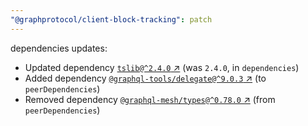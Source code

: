 ```yaml
---
"@graphprotocol/client-block-tracking": patch
---
```


dependencies updates: 

- Updated dependency [`tslib@^2.4.0` ↗︎](https://www.npmjs.com/package/tslib/v/^2.4.0) (was `2.4.0`, in `dependencies`)
- Added dependency [`@graphql-tools/delegate@^9.0.3` ↗︎](https://www.npmjs.com/package/@graphql-tools/delegate/v/^9.0.3) (to `peerDependencies`)
- Removed dependency [`@graphql-mesh/types@^0.78.0` ↗︎](https://www.npmjs.com/package/@graphql-mesh/types/v/^0.78.0) (from `peerDependencies`)
